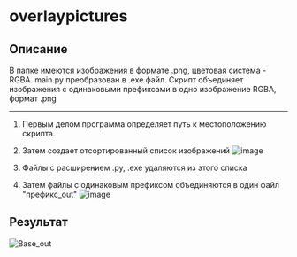 # overlaypictures
##  Описание
В папке имеются изображения в формате .png, цветовая система - RGBA.
main.py преобразован в .exe файл.
Скрипт объединяет изображения с одинаковыми префиксами в одно изображение RGBA, формат .png
______________________
1.  Первым делом программа определяет путь к местоположению скрипта.
2.  Затем создает отсортированный список изображений
![image](https://user-images.githubusercontent.com/56718341/144006515-d3b3b2f0-8e57-43ed-9c05-9edb9f282051.png)

3.  Файлы с расширением .py, .exe удаляются из этого списка
4.  Затем файлы с одинаковым префиксом объединяются в один файл "префикс_out" 
![image](https://user-images.githubusercontent.com/56718341/144006598-71552471-a38b-4e7e-bc7a-8a41073bc743.png)

##  Результат
![Base_out](https://user-images.githubusercontent.com/56718341/144006710-f1447668-6f8c-41fb-bbc2-d853f6577c78.png)
